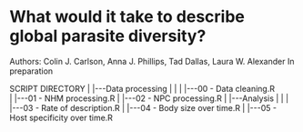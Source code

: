 # What would it take to describe global parasite diversity?

Authors: Colin J. Carlson, Anna J. Phillips, Tad Dallas, Laura W. Alexander
In preparation

SCRIPT DIRECTORY
|
|---Data processing
|     |
|     |---00 - Data cleaning.R	
|     |---01 - NHM processing.R	
|     |---02 - NPC processing.R
|
|---Analysis 
|     |
|     |---03 - Rate of description.R
|     |---04 - Body size over time.R
|     |---05 - Host specificity over time.R	
